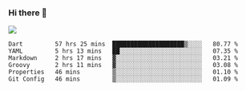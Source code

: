 ### Hi there 👋

<!--
**guozhigq/guozhigq** is a ✨ _special_ ✨ repository because its `README.md` (this file) appears on your GitHub profile.

Here are some ideas to get you started:

- 🔭 I’m currently working on ...
- 🌱 I’m currently learning ...
- 👯 I’m looking to collaborate on ...
- 🤔 I’m looking for help with ...
- 💬 Ask me about ...
- 📫 How to reach me: ...
- 😄 Pronouns: ...
- ⚡ Fun fact: ...
-->
![](https://github-readme-stats.vercel.app/api?username=guozhigq&show_icons=true)
<!--START_SECTION:waka-->

```text
Dart         57 hrs 25 mins  ████████████████████▒░░░░   80.77 %
YAML         5 hrs 13 mins   ██░░░░░░░░░░░░░░░░░░░░░░░   07.35 %
Markdown     2 hrs 17 mins   ▓░░░░░░░░░░░░░░░░░░░░░░░░   03.21 %
Groovy       2 hrs 11 mins   ▓░░░░░░░░░░░░░░░░░░░░░░░░   03.08 %
Properties   46 mins         ▒░░░░░░░░░░░░░░░░░░░░░░░░   01.10 %
Git Config   46 mins         ▒░░░░░░░░░░░░░░░░░░░░░░░░   01.09 %
```

<!--END_SECTION:waka-->
